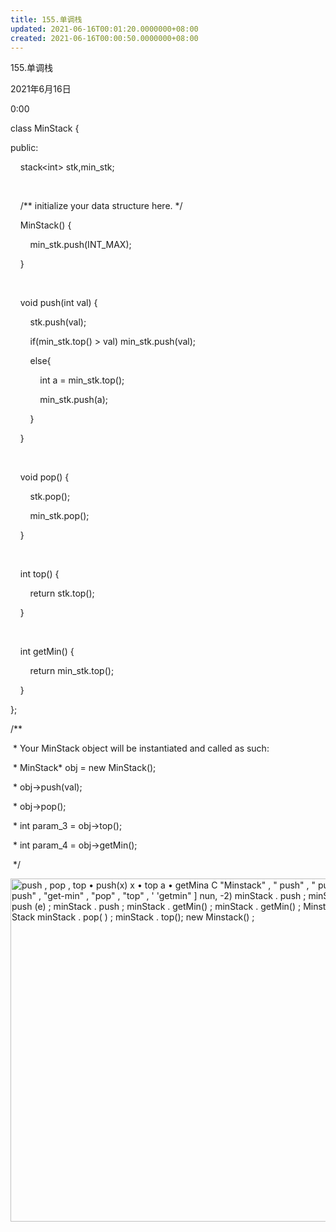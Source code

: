 ```yaml
---
title: 155.单调栈
updated: 2021-06-16T00:01:20.0000000+08:00
created: 2021-06-16T00:00:50.0000000+08:00
---
```


155.单调栈

2021年6月16日

0:00

class MinStack {

public:

    stack\<int> stk,min_stk;

    

    /\*\* initialize your data structure here. \*/

    MinStack() {

        min_stk.push(INT_MAX);

    }

    

    void push(int val) {

        stk.push(val);

        if(min_stk.top() > val) min_stk.push(val);

        else{

            int a = min_stk.top();

            min_stk.push(a);

        }

    }

    

    void pop() {

        stk.pop();

        min_stk.pop();

    }

    

    int top() {

        return stk.top();

    }

    

    int getMin() {

        return min_stk.top();

    }

};

/\*\*

 \* Your MinStack object will be instantiated and called as such:

 \* MinStack\* obj = new MinStack();

 \* obj->push(val);

 \* obj->pop();

 \* int param_3 = obj->top();

 \* int param_4 = obj->getMin();

 \*/

<img src="C:\Users\82772\AppData\Local\Temp\yifan&#39;s Notebook\pandoc/media/image1.png" style="width:5.96875in;height:5.71875in" alt="push , pop , top • push(x) x • top a • getMina C &quot;Minstack&quot; , &quot; push&quot; , &quot; push&quot; , &quot; push&quot; , &quot;get-min&quot; , &quot;pop&quot; , &quot;top&quot; , &#39; &#39;getmin&quot; ] nun, -2) minStack . push ; minStack . push (e) ; minStack . push ; minStack . getMin() ; minStack . getMin() ; Minstack min Stack minStack . pop( ) ; minStack . top(); new Minstack() ; " />
